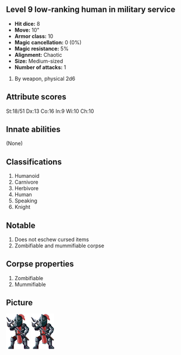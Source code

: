 ## Level 9 low-ranking human in military service
- **Hit dice:** 8
- **Move:** 10"
- **Armor class:** 10
- **Magic cancellation:** 0 (0%)
- **Magic resistance:** 5%
- **Alignment:** Chaotic
- **Size:** Medium-sized
- **Number of attacks:** 1
1. By weapon, physical 2d6
## Attribute scores
St:18/51 Dx:13 Co:16 In:9 Wi:10 Ch:10
## Innate abilities
(None)
## Classifications
1. Humanoid
2. Carnivore
3. Herbivore
4. Human
5. Speaking
6. Knight
## Notable
1. Does not eschew cursed items
2. Zombifiable and mummifiable corpse
## Corpse properties
1. Zombifiable
2. Mummifiable
## Picture
![Sergeant](https://github.com/hyvanmielenpelit/GnollHackTileSet/blob/main/Monsters/sergeant/sergeant.png) ![Sergeant](https://github.com/hyvanmielenpelit/GnollHackTileSet/blob/main/Monsters/sergeant/sergeant_female.png)
